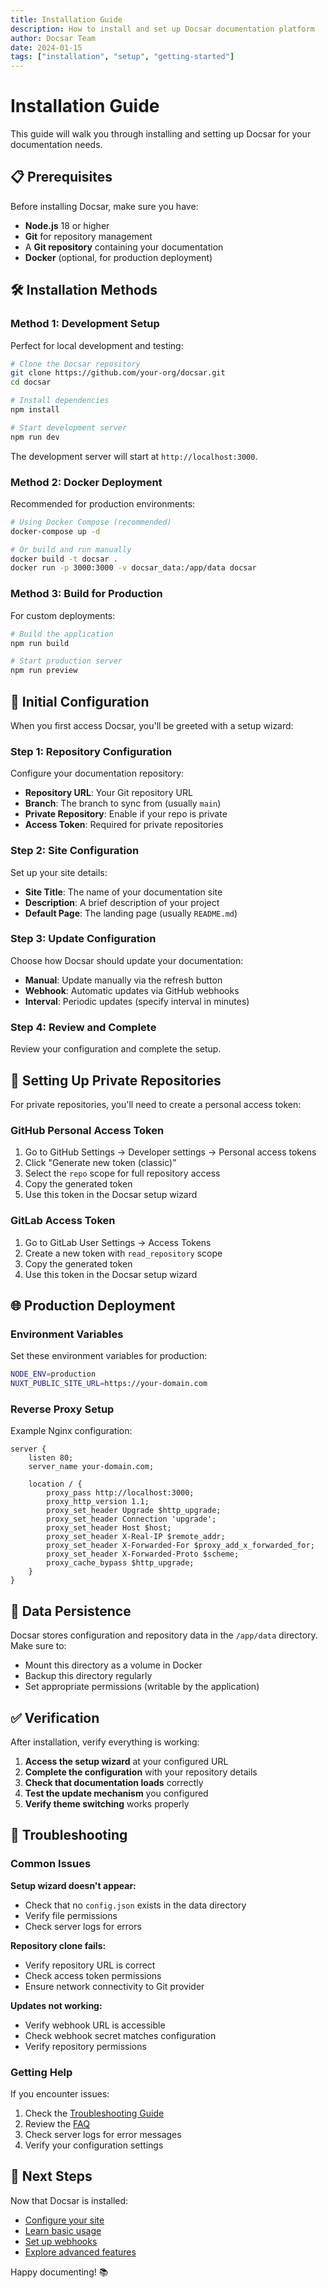 ```yaml
---
title: Installation Guide
description: How to install and set up Docsar documentation platform
author: Docsar Team
date: 2024-01-15
tags: ["installation", "setup", "getting-started"]
---
```


# Installation Guide

This guide will walk you through installing and setting up Docsar for your documentation needs.

## 📋 Prerequisites

Before installing Docsar, make sure you have:

- **Node.js** 18 or higher
- **Git** for repository management
- A **Git repository** containing your documentation
- **Docker** (optional, for production deployment)

## 🛠️ Installation Methods

### Method 1: Development Setup

Perfect for local development and testing:

```bash
# Clone the Docsar repository
git clone https://github.com/your-org/docsar.git
cd docsar

# Install dependencies
npm install

# Start development server
npm run dev
```

The development server will start at `http://localhost:3000`.

### Method 2: Docker Deployment

Recommended for production environments:

```bash
# Using Docker Compose (recommended)
docker-compose up -d

# Or build and run manually
docker build -t docsar .
docker run -p 3000:3000 -v docsar_data:/app/data docsar
```

### Method 3: Build for Production

For custom deployments:

```bash
# Build the application
npm run build

# Start production server
npm run preview
```

## 🔧 Initial Configuration

When you first access Docsar, you'll be greeted with a setup wizard:

### Step 1: Repository Configuration

Configure your documentation repository:

- **Repository URL**: Your Git repository URL
- **Branch**: The branch to sync from (usually `main`)
- **Private Repository**: Enable if your repo is private
- **Access Token**: Required for private repositories

### Step 2: Site Configuration

Set up your site details:

- **Site Title**: The name of your documentation site
- **Description**: A brief description of your project
- **Default Page**: The landing page (usually `README.md`)

### Step 3: Update Configuration

Choose how Docsar should update your documentation:

- **Manual**: Update manually via the refresh button
- **Webhook**: Automatic updates via GitHub webhooks
- **Interval**: Periodic updates (specify interval in minutes)

### Step 4: Review and Complete

Review your configuration and complete the setup.

## 🔐 Setting Up Private Repositories

For private repositories, you'll need to create a personal access token:

### GitHub Personal Access Token

1. Go to GitHub Settings → Developer settings → Personal access tokens
2. Click "Generate new token (classic)"
3. Select the `repo` scope for full repository access
4. Copy the generated token
5. Use this token in the Docsar setup wizard

### GitLab Access Token

1. Go to GitLab User Settings → Access Tokens
2. Create a new token with `read_repository` scope
3. Copy the generated token
4. Use this token in the Docsar setup wizard

## 🌐 Production Deployment

### Environment Variables

Set these environment variables for production:

```bash
NODE_ENV=production
NUXT_PUBLIC_SITE_URL=https://your-domain.com
```

### Reverse Proxy Setup

Example Nginx configuration:

```nginx
server {
    listen 80;
    server_name your-domain.com;

    location / {
        proxy_pass http://localhost:3000;
        proxy_http_version 1.1;
        proxy_set_header Upgrade $http_upgrade;
        proxy_set_header Connection 'upgrade';
        proxy_set_header Host $host;
        proxy_set_header X-Real-IP $remote_addr;
        proxy_set_header X-Forwarded-For $proxy_add_x_forwarded_for;
        proxy_set_header X-Forwarded-Proto $scheme;
        proxy_cache_bypass $http_upgrade;
    }
}
```

## 📂 Data Persistence

Docsar stores configuration and repository data in the `/app/data` directory. Make sure to:

- Mount this directory as a volume in Docker
- Backup this directory regularly
- Set appropriate permissions (writable by the application)

## ✅ Verification

After installation, verify everything is working:

1. **Access the setup wizard** at your configured URL
2. **Complete the configuration** with your repository details
3. **Check that documentation loads** correctly
4. **Test the update mechanism** you configured
5. **Verify theme switching** works properly

## 🚨 Troubleshooting

### Common Issues

**Setup wizard doesn't appear:**
- Check that no `config.json` exists in the data directory
- Verify file permissions
- Check server logs for errors

**Repository clone fails:**
- Verify repository URL is correct
- Check access token permissions
- Ensure network connectivity to Git provider

**Updates not working:**
- Verify webhook URL is accessible
- Check webhook secret matches configuration
- Verify repository permissions

### Getting Help

If you encounter issues:

1. Check the [Troubleshooting Guide](../troubleshooting/common-issues.md)
2. Review the [FAQ](../troubleshooting/faq.md)
3. Check server logs for error messages
4. Verify your configuration settings

## 🎉 Next Steps

Now that Docsar is installed:

- [Configure your site](configuration.md)
- [Learn basic usage](../guides/basic-usage.md)
- [Set up webhooks](../guides/webhook-setup.md)
- [Explore advanced features](../guides/advanced-features.md)

Happy documenting! 📚